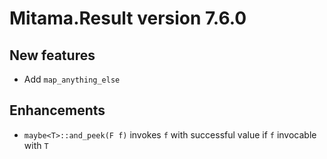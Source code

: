 # Mitama.Result version 7.6.0

## New features

- Add `map_anything_else`

## Enhancements

- `maybe<T>::and_peek(F f)` invokes `f` with successful value if `f` invocable with `T`
